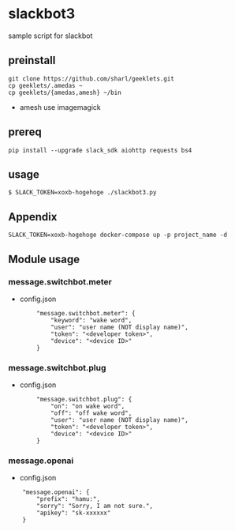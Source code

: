 slackbot3
=========

sample script for slackbot

## preinstall
```
git clone https://github.com/sharl/geeklets.git
cp geeklets/.amedas ~
cp geeklets/{amedas,amesh} ~/bin
```

- amesh use imagemagick

## prereq
```
pip install --upgrade slack_sdk aiohttp requests bs4
```

## usage

```
$ SLACK_TOKEN=xoxb-hogehoge ./slackbot3.py
```

## Appendix
```
SLACK_TOKEN=xoxb-hogehoge docker-compose up -p project_name -d
```

## Module usage

### message.switchbot.meter

- config.json
```
        "message.switchbot.meter": {
            "keyword": "wake word",
            "user": "user name (NOT display name)",
            "token": "<developer token>",
            "device": "<device ID>"
        }
```

### message.switchbot.plug

- config.json
```
        "message.switchbot.plug": {
            "on": "on wake word",
            "off": "off wake word",
            "user": "user name (NOT display name)",
            "token": "<developer token>",
            "device": "<device ID>"
        }
```

### message.openai

- config.json
```
	"message.openai": {
	    "prefix": "hamu:",
	    "sorry": "Sorry, I am not sure.",
	    "apikey": "sk-xxxxxx"
	}
```
